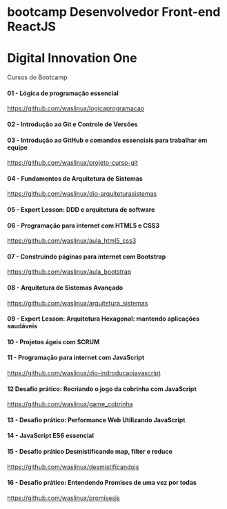 ﻿# bootcamp Desenvolvedor Front-end ReactJS
# Digital Innovation One

Cursos do Bootcamp

#### 01 - Lógica de programação essencial

https://github.com/waslinux/logicaprogramacao

#### 02 - Introdução ao Git e Controle de Versões

#### 03 - Introdução ao GitHub e comandos essenciais para trabalhar em equipe

https://github.com/waslinux/projeto-curso-git

#### 04 - Fundamentos de Arquitetura de Sistemas

https://github.com/waslinux/dio-arquiteturasistemas 

#### 05 - Expert Lesson: DDD e arquitetura de software 

#### 06 - Programação para internet com HTML5 e CSS3

https://github.com/waslinux/aula_html5_css3

#### 07 - Construindo páginas para internet com Bootstrap

https://github.com/waslinux/aula_bootstrap

#### 08 - Arquitetura de Sistemas Avançado

https://github.com/waslinux/arquitetura_sistemas

#### 09 - Expert Lesson: Arquitetura Hexagonal: mantendo aplicações saudáveis

#### 10 - Projetos ágeis com SCRUM

#### 11 - Programação para internet com JavaScript 

https://github.com/waslinux/dio-indroducaojavascript    

#### 12 Desafio prático: Recriando o jogo da cobrinha com JavaScript

https://github.com/waslinux/game_cobrinha

#### 13 - Desafio prático: Performance Web Utilizando JavaScript

#### 14 - JavaScript ES6 essencial

#### 15 - Desafio prático Desmistificando map, filter e reduce

https://github.com/waslinux/desmistificandojs

#### 16 - Desafio prático: Entendendo Promises de uma vez por todas

https://github.com/waslinux/promisesjs





